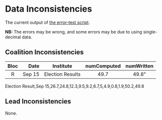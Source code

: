 Data Inconsistencies
====================
The current output of [the error-test script][tests].

**NB:** The errors may be wrong, and some errors may be due to using single-decimal data.

Coalition Inconsistencies
-------------------------

Bloc | Date    | Institute        | numComputed | numWritten
:---:|--------:|------------------|:-----------:|:---------:
 R   | Sep 15  | Election Results | 49.7        | 49.8"

 Election Result,Sep 15,26.7,24.8,12.3,9.5,9.2,6.7,5,4.9,0.8,1.9,50.2,49.8

Lead Inconsistencies
--------------------
None.


[tests]: https://github.com/ndarville/danish-polls/tree/master/_tests
